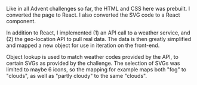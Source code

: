 Like in all Advent challenges so far, the HTML and CSS here was prebuilt. I converted the page to React. I also converted the SVG code to a React component.

In addition to React, I implemented (1) an API call to a weather service, and (2) the geo-location API to pull real data. The data is then greatly simplified and mapped a new object for use in iteration on the front-end.

Object lookup is used to match weather codes provided by the API, to certain SVGs as provided by the challenge. The selection of SVGs was limited to maybe 6 icons, so the mapping for example maps both "fog" to "clouds", as well as "partly cloudy" to the same "clouds".
